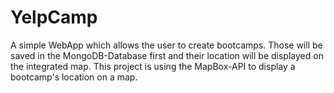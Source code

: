 # YelpCamp
A simple WebApp which allows the user to create bootcamps. Those will be saved in the MongoDB-Database first and their location will be displayed on the integrated map.
This project is using the MapBox-API to display a bootcamp's location on a map.
